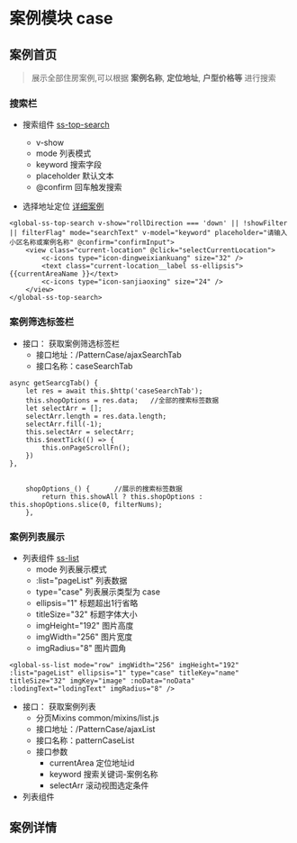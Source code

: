 # 案例模块 case

## 案例首页
>展示全部住房案例,可以根据 **案例名称**, **定位地址**, **户型价格等** 进行搜索
### 搜索栏
- 搜索组件 [ss-top-search]()
    + v-show
    + mode 列表模式
    + keyword 搜索字段
    + placeholder 默认文本
    + @confirm  回车触发搜索

- 选择地址定位 [详细案例](./07.选择地址定位.md)
```vue
<global-ss-top-search v-show="rollDirection === 'down' || !showFilter || filterFlag" mode="searchText" v-model="keyword" placeholder="请输入小区名称或案例名称" @confirm="confirmInput">
    <view class="current-location" @click="selectCurrentLocation">
        <c-icons type="icon-dingweixiankuang" size="32" />
        <text class="current-location__label ss-ellipsis">{{currentAreaName }}</text>
        <c-icons type="icon-sanjiaoxing" size="24" />
    </view>
</global-ss-top-search>
```
### 案例筛选标签栏
- 接口： 获取案例筛选标签栏
    + 接口地址：/PatternCase/ajaxSearchTab
    + 接口名称：caseSearchTab
```vue
async getSearcgTab() {
    let res = await this.$http('caseSearchTab');
    this.shopOptions = res.data;   //全部的搜索标签数据
    let selectArr = [];
    selectArr.length = res.data.length;
    selectArr.fill(-1);
    this.selectArr = selectArr;
    this.$nextTick(() => {
        this.onPageScrollFn();
    })
},


    shopOptions_() {      //展示的搜索标签数据
        return this.showAll ? this.shopOptions : this.shopOptions.slice(0, filterNums);
    },

```
### 案例列表展示
- 列表组件 [ss-list]()
    + mode  列表展示模式 
    + :list="pageList" 列表数据
    + type="case" 列表展示类型为 case
    + ellipsis="1"  标题超出1行省略
    + titleSize="32"  标题字体大小
    + imgHeight="192" 图片高度
    + imgWidth="256"  图片宽度
    + imgRadius="8"   图片圆角
```vue
<global-ss-list mode="row" imgWidth="256" imgHeight="192" :list="pageList" ellipsis="1" type="case" titleKey="name" titleSize="32" imgKey="image" :noData="noData" :lodingText="lodingText" imgRadius="8" />
```
 - 接口： 获取案例列表
    + 分页Mixins common/mixins/list.js
    + 接口地址：/PatternCase/ajaxList
    + 接口名称：patternCaseList
    + 接口参数
        * currentArea 定位地址id 
        * keyword 搜索关键词-案例名称
        * selectArr 滚动视图选定条件
- 列表组件 

## 案例详情